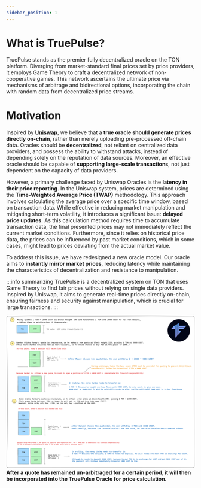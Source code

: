 ```yaml
---
sidebar_position: 1
---
```


# What is TruePulse?

TruePulse stands as the premier fully decentralized oracle on the TON platform. Diverging from market-standard final prices set by price providers, it employs Game Theory to craft a decentralized network of non-cooperative games. This network ascertains the ultimate price via mechanisms of arbitrage and bidirectional options, incorporating the chain with random data from decentralized price streams.

# Motivation

Inspired by [**Uniswap**](../oracle/comparison#type-three-uniswaps-actual-price-oracle-model), we believe that a **true oracle should generate prices directly on-chain**, rather than merely uploading pre-processed off-chain data. Oracles should be **decentralized**, not reliant on centralized data providers, and possess the ability to withstand attacks, instead of depending solely on the reputation of data sources. Moreover, an effective oracle should be capable of **supporting large-scale transactions**, not just dependent on the capacity of data providers.

However, a primary challenge faced by Uniswap Oracles is the **latency in their price reporting**. In the Uniswap system, prices are determined using the **Time-Weighted Average Price (TWAP)** methodology. This approach involves calculating the average price over a specific time window, based on transaction data. While effective in reducing market manipulation and mitigating short-term volatility, it introduces a significant issue: **delayed price updates**. As this calculation method requires time to accumulate transaction data, the final presented prices may not immediately reflect the current market conditions. Furthermore, since it relies on historical price data, the prices can be influenced by past market conditions, which in some cases, might lead to prices deviating from the actual market value.

To address this issue, we have redesigned a new oracle model. Our oracle aims to **instantly mirror market prices**, reducing latency while maintaining the characteristics of decentralization and resistance to manipulation.

:::info summarizing 
TruePulse is a decentralized system on TON that uses Game Theory to find fair prices without relying on single data providers. Inspired by Uniswap, it aims to generate real-time prices directly on-chain, ensuring fairness and security against manipulation, which is crucial for large transactions.
:::

![Alt text](../../image/core.png)
**After a quote has remained un-arbitraged for a certain period, it will then be incorporated into the TruePulse Oracle for price calculation.**
